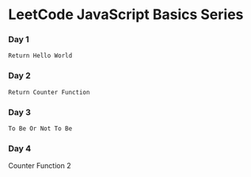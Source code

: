 # LeetCode JavaScript Basics Series

### Day 1

    Return Hello World

### Day 2

    Return Counter Function

### Day 3

    To Be Or Not To Be

### Day 4
Counter Function 2